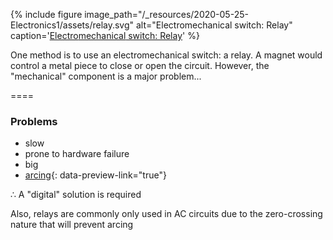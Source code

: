 {% include figure
image_path="/_resources/2020-05-25-Electronics1/assets/relay.svg"
alt="Electromechanical switch: Relay"
caption='[Electro<span class="fragment highlight-red">mechanical</span> switch: Relay](https://commons.wikimedia.org/wiki/File:SPST-NO_relay_symbol.svg)'
%}

<aside class="notes" markdown=1>

One method is to use an electromechanical switch: a relay. A magnet would
control a metal piece to close or open the circuit. However, the "mechanical"
component is a major problem...

</aside>

====

### Problems

- slow
- prone to hardware failure
- big
- [arcing](https://www.youtube.com/embed/mQpzwR7wLeo?start=375){:
  data-preview-link="true"}

∴ A "digital" solution is required

<aside class="notes" markdown=1>

Also, relays are commonly only used in AC circuits due to the zero-crossing
nature that will prevent arcing

</aside>
